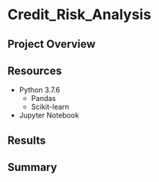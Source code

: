 # Credit_Risk_Analysis
## Project Overview

## Resources
- Python 3.7.6
  - Pandas
  - Scikit-learn
- Jupyter Notebook
## Results

## Summary

